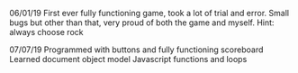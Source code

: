 06/01/19
First ever fully functioning game, took a lot of trial and error. Small bugs but other than that, very proud of both the game and myself. Hint: always choose rock

07/07/19
Programmed with buttons and fully functioning scoreboard
Learned document object model
Javascript functions and loops